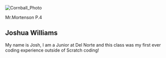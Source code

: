 <html>
    <head>
        <meta charset="utf-8">
        <meta name="viewport" content="width=device-width, initial-scale=1">
        <link rel="stylesheet" href="customization.css">
        <link rel="stylesheet" href="https://maxcdn.bootstrapcdn.com/bootstrap/3.4.1/css/bootstrap.min.css">
        <script src="https://ajax.googleapis.com/ajax/libs/jquery/3.6.3/jquery.min.js"></script>
        <script src="https://maxcdn.bootstrapcdn.com/bootstrap/3.4.1/js/bootstrap.min.js"></script>
    </head>


<body>
        <main>
          <article class="profile">
            <picture class="profile-img">
              <source srcset="/Users/josh/Monday-Hacks/images/cornball.jpg" media="(min-width: 300px)">
              <img src="/Users/josh/Monday-Hacks/images/cornball.jpg" alt="Cornball_Photo">
            </picture>
            <div class="content">
              <p class="detail">Mr.Mortenson P.4</p>
                <h1>Joshua Williams</h1>
              <p>
                My name is Josh, I am a Junior at Del Norte and this class was my first ever coding experience outside of Scratch coding!
              </p>
              <a href="https://github.com/JoshuaW03628/Repository-1" class="button"></a>
            </div>
          </article>
        </main>
</body> 
